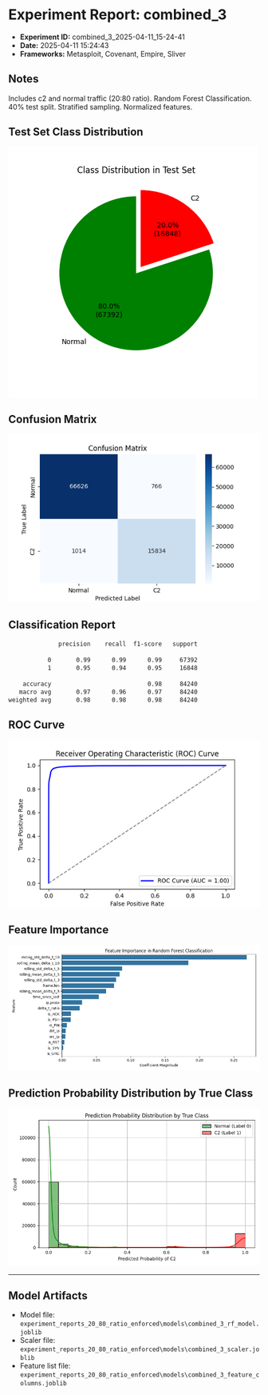 # Experiment Report: combined_3

- **Experiment ID:** combined_3_2025-04-11_15-24-41
- **Date:** 2025-04-11 15:24:43
- **Frameworks:** Metasploit, Covenant, Empire, Sliver

## Notes
Includes c2 and normal traffic (20:80 ratio). Random Forest Classification. 40% test split. Stratified sampling. Normalized features.

## Test Set Class Distribution
![Class Distribution Pie Chart](images/combined_3_2025-04-11_15-24-41_pie.png)

## Confusion Matrix
![Confusion Matrix](images/combined_3_2025-04-11_15-24-41_confusion.png)

## Classification Report
```
              precision    recall  f1-score   support

           0       0.99      0.99      0.99     67392
           1       0.95      0.94      0.95     16848

    accuracy                           0.98     84240
   macro avg       0.97      0.96      0.97     84240
weighted avg       0.98      0.98      0.98     84240
```

## ROC Curve
![ROC Curve](images/combined_3_2025-04-11_15-24-41_roc.png)

## Feature Importance
![Feature Importance](images/combined_3_2025-04-11_15-24-41_feature_importance.png)

## Prediction Probability Distribution by True Class
![Prediction Histogram](images/combined_3_2025-04-11_15-24-41_hist.png)

---
## Model Artifacts
- Model file: `experiment_reports_20_80_ratio_enforced\models\combined_3_rf_model.joblib`
- Scaler file: `experiment_reports_20_80_ratio_enforced\models\combined_3_scaler.joblib`
- Feature list file: `experiment_reports_20_80_ratio_enforced\models\combined_3_feature_columns.joblib`
